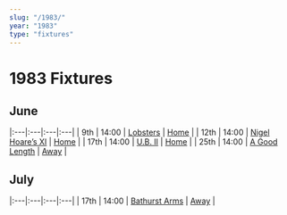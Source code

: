 ```yaml
---
slug: "/1983/"
year: "1983"
type: "fixtures"
---
```


# 1983 Fixtures

## June

|:---|:---|:---|:---|
| 9th | 14:00 | [Lobsters](1983/1983-lobsters.md) | [Home](https://goo.gl/maps/TKf5ZBWfggmbtMNt5.md) |
| 12th | 14:00 | [Nigel Hoare’s XI](1983/1983-nigel-hoares-xi.md) | [Home](https://goo.gl/maps/TKf5ZBWfggmbtMNt5.md) |
| 17th | 14:00 | [U.B. II](1983/1983-ub-11.md) | [Home](https://goo.gl/maps/TKf5ZBWfggmbtMNt5.md) |
| 25th | 14:00 | [A Good Length](1983/1983-a-good-length.md) | [Away](https://goo.gl/maps/JPC46TjnKbfMmNP47.md) |

## July

|:---|:---|:---|:---|
| 17th | 14:00 | [Bathurst Arms](1983/1983-bathurst-arms.md) | [Away](https://goo.gl/maps/HGNU7FAfNffetPu1A.md) |